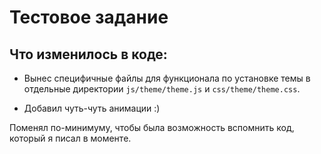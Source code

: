 # Тестовое задание

## Что изменилось в коде:
- Вынес специфичные файлы для функционала по установке темы в 
отдельные директории `js/theme/theme.js` и `css/theme/theme.css`.
  
- Добавил чуть-чуть анимации :)

Поменял по-минимуму, чтобы была возможность вспомнить код,
который я писал в моменте.